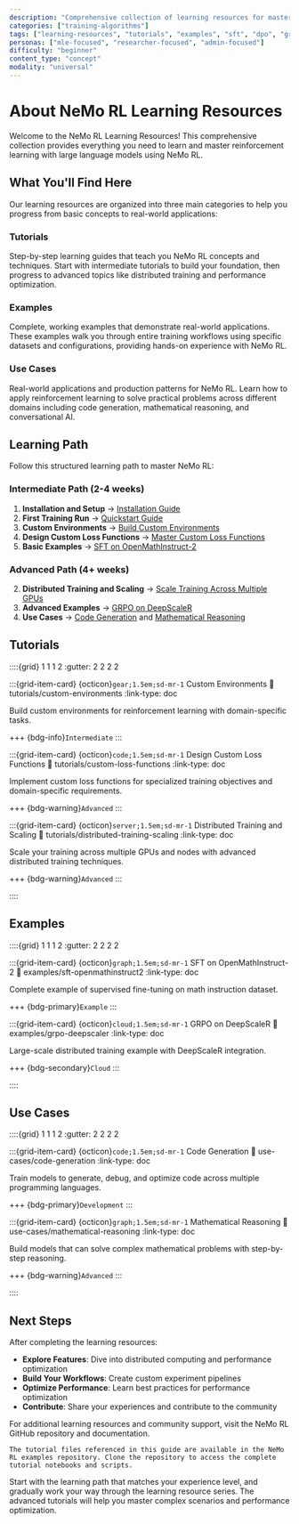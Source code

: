 ```yaml
---
description: "Comprehensive collection of learning resources for mastering reinforcement learning with large language models using NeMo RL"
categories: ["training-algorithms"]
tags: ["learning-resources", "tutorials", "examples", "sft", "dpo", "grpo", "reinforcement-learning", "training-execution"]
personas: ["mle-focused", "researcher-focused", "admin-focused"]
difficulty: "beginner"
content_type: "concept"
modality: "universal"
---
```


# About NeMo RL Learning Resources

Welcome to the NeMo RL Learning Resources! This comprehensive collection provides everything you need to learn and master reinforcement learning with large language models using NeMo RL.

## What You'll Find Here

Our learning resources are organized into three main categories to help you progress from basic concepts to real-world applications:

### **Tutorials** 
Step-by-step learning guides that teach you NeMo RL concepts and techniques. Start with intermediate tutorials to build your foundation, then progress to advanced topics like distributed training and performance optimization.

### **Examples**
Complete, working examples that demonstrate real-world applications. These examples walk you through entire training workflows using specific datasets and configurations, providing hands-on experience with NeMo RL.

### **Use Cases**
Real-world applications and production patterns for NeMo RL. Learn how to apply reinforcement learning to solve practical problems across different domains including code generation, mathematical reasoning, and conversational AI.

## Learning Path

Follow this structured learning path to master NeMo RL:

### **Intermediate Path** (2-4 weeks)
1. **Installation and Setup** → [Installation Guide](../get-started/installation)
2. **First Training Run** → [Quickstart Guide](../get-started/quickstart)
3. **Custom Environments** → [Build Custom Environments](tutorials/custom-environments)
4. **Design Custom Loss Functions** → [Master Custom Loss Functions](tutorials/custom-loss-functions)
5. **Basic Examples** → [SFT on OpenMathInstruct-2](examples/sft-openmathinstruct2)

### **Advanced Path** (4+ weeks)

2. **Distributed Training and Scaling** → [Scale Training Across Multiple GPUs](tutorials/distributed-training-scaling)
3. **Advanced Examples** → [GRPO on DeepScaleR](examples/grpo-deepscaler)
4. **Use Cases** → [Code Generation](use-cases/code-generation) and [Mathematical Reasoning](use-cases/mathematical-reasoning)

## Tutorials

::::{grid} 1 1 1 2
:gutter: 2 2 2 2



:::{grid-item-card} {octicon}`gear;1.5em;sd-mr-1` Custom Environments
:link: tutorials/custom-environments
:link-type: doc

Build custom environments for reinforcement learning with domain-specific tasks.

+++
{bdg-info}`Intermediate`
:::

:::{grid-item-card} {octicon}`code;1.5em;sd-mr-1` Design Custom Loss Functions
:link: tutorials/custom-loss-functions
:link-type: doc

Implement custom loss functions for specialized training objectives and domain-specific requirements.

+++
{bdg-warning}`Advanced`
:::

:::{grid-item-card} {octicon}`server;1.5em;sd-mr-1` Distributed Training and Scaling
:link: tutorials/distributed-training-scaling
:link-type: doc

Scale your training across multiple GPUs and nodes with advanced distributed training techniques.

+++
{bdg-warning}`Advanced`
:::

::::

## Examples

::::{grid} 1 1 1 2
:gutter: 2 2 2 2

:::{grid-item-card} {octicon}`graph;1.5em;sd-mr-1` SFT on OpenMathInstruct-2
:link: examples/sft-openmathinstruct2
:link-type: doc

Complete example of supervised fine-tuning on math instruction dataset.

+++
{bdg-primary}`Example`
:::

:::{grid-item-card} {octicon}`cloud;1.5em;sd-mr-1` GRPO on DeepScaleR
:link: examples/grpo-deepscaler
:link-type: doc

Large-scale distributed training example with DeepScaleR integration.

+++
{bdg-secondary}`Cloud`
:::





::::

## Use Cases

::::{grid} 1 1 1 2
:gutter: 2 2 2 2

:::{grid-item-card} {octicon}`code;1.5em;sd-mr-1` Code Generation
:link: use-cases/code-generation
:link-type: doc

Train models to generate, debug, and optimize code across multiple programming languages.

+++
{bdg-primary}`Development`
:::

:::{grid-item-card} {octicon}`graph;1.5em;sd-mr-1` Mathematical Reasoning
:link: use-cases/mathematical-reasoning
:link-type: doc

Build models that can solve complex mathematical problems with step-by-step reasoning.

+++
{bdg-warning}`Advanced`
:::

::::





## Next Steps

After completing the learning resources:

- **Explore Features**: Dive into distributed computing and performance optimization
- **Build Your Workflows**: Create custom experiment pipelines
- **Optimize Performance**: Learn best practices for performance optimization
- **Contribute**: Share your experiences and contribute to the community

For additional learning resources and community support, visit the NeMo RL GitHub repository and documentation.

```{note}
The tutorial files referenced in this guide are available in the NeMo RL examples repository. Clone the repository to access the complete tutorial notebooks and scripts.
```

Start with the learning path that matches your experience level, and gradually work your way through the learning resource series. The advanced tutorials will help you master complex scenarios and performance optimization.
